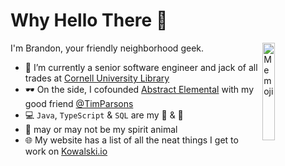 # Why Hello There 👋

<img width="20%" align="right" alt="Memoji" src="https://user-images.githubusercontent.com/1323467/102125932-646e0080-3e18-11eb-8031-ab530428d1af.png" />

I'm Brandon, your friendly neighborhood geek. 

- 💼 I’m currently a senior software engineer and jack of all trades at [Cornell University Library](https://library.cornell.edu)
- 🕶 On the side, I cofounded [Abstract Elemental](https://AbstractElemental.com) with my good friend [@TimParsons](https://github.com/TimParsons)
- 💻 ```Java```, ```TypeScript``` & ```SQL``` are my 🍞 & 🧈
- 🍕 may or may not be my spirit animal
- 🌐 My website has a list of all the neat things I get to work on [Kowalski.io](https://kowalski.io)
